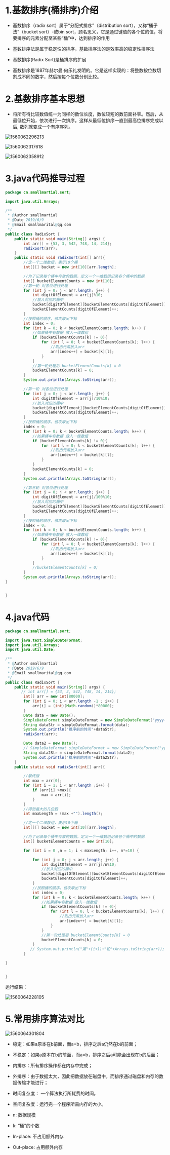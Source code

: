 # 1.基数排序(桶排序)介绍

- 基数排序（radix sort）属于“分配式排序”（distribution sort），又称“桶子法”（bucket sort）-或bin sort，顾名思义，它是通过键值的各个位的值，将要排序的元素分配至某些“桶”中，达到排序的作用

- 基数排序法是属于稳定性的排序，基数排序法的是效率高的稳定性排序法

- 基数排序(Radix Sort)是桶排序的扩展

- 基数排序是1887年赫尔曼·何乐礼发明的。它是这样实现的：将整数按位数切割成不同的数字，然后按每个位数分别比较。

# 2.基数排序基本思想

- 将所有待比较数值统一为同样的数位长度，数位较短的数前面补零。然后，从最低位开始，依次进行一次排序。这样从最低位排序一直到最高位排序完成以后, 数列就变成一个有序序列。

![1560062296213](assets/1560062296213.png)

![1560062317618](assets/1560062317618.png)

![1560062358912](assets/1560062358912.png)

# 3.java代码推导过程

```java
package cn.smallmartial.sort;

import java.util.Arrays;

/**
 * @Author smallmartial
 * @Date 2019/6/9
 * @Email smallmarital@qq.com
 */
public class RadixSort {
    public static void main(String[] args) {
        int arr[] = {53, 3, 542, 748, 14, 214};
        radixSort(arr);
    }
    public static void radixSort(int[] arr){
        //定一个二维数组，表示10个桶
        int[][] bucket = new int[10][arr.length];

        //为了记录每个桶中存放的数据，定义一个一维数组记录各个桶中的数据
        int[] bucketElementCounts = new int[10];
        //第一轮 对各位进行处理
        for (int j = 0; j < arr.length; j++) {
            int digitOfElement = arr[j]%10;
            //放入对应的桶中
            bucket[digitOfElement][bucketElementCounts[digitOfElement]] = arr[j];
            bucketElementCounts[digitOfElement]++;
        }
        //按照桶的顺序，依次取出下标
        int index = 0;
        for (int k = 0; k < bucketElementCounts.length; k++) {
            //如果桶中有数据 放入一维数组
            if (bucketElementCounts[k] != 0){
                for (int l = 0; l < bucketElementCounts[k]; l++) {
                    //取出元素放入arr
                    arr[index++] = bucket[k][l];
                }
            }
            //第一轮处理后 bucketElementCounts[k] = 0
            bucketElementCounts[k] = 0;
        }
        System.out.println(Arrays.toString(arr));

        //第一轮 对各位进行处理
        for (int j = 0; j < arr.length; j++) {
            int digitOfElement = arr[j]/10%10;
            //放入对应的桶中
            bucket[digitOfElement][bucketElementCounts[digitOfElement]] = arr[j];
            bucketElementCounts[digitOfElement]++;
        }
        //按照桶的顺序，依次取出下标
        index = 0;
        for (int k = 0; k < bucketElementCounts.length; k++) {
            //如果桶中有数据 放入一维数组
            if (bucketElementCounts[k] != 0){
                for (int l = 0; l < bucketElementCounts[k]; l++) {
                    //取出元素放入arr
                    arr[index++] = bucket[k][l];
                }
            }
            bucketElementCounts[k] = 0;
        }
        System.out.println(Arrays.toString(arr));

        //第三轮 对各位进行处理
        for (int j = 0; j < arr.length; j++) {
            int digitOfElement = arr[j]/100%10;
            //放入对应的桶中
            bucket[digitOfElement][bucketElementCounts[digitOfElement]] = arr[j];
            bucketElementCounts[digitOfElement]++;
        }
        //按照桶的顺序，依次取出下标
        index = 0;
        for (int k = 0; k < bucketElementCounts.length; k++) {
            //如果桶中有数据 放入一维数组
            if (bucketElementCounts[k] != 0){
                for (int l = 0; l < bucketElementCounts[k]; l++) {
                    //取出元素放入arr
                    arr[index++] = bucket[k][l];
                }
            }
            //bucketElementCounts[k] = 0;
        }
        System.out.println(Arrays.toString(arr));
}


}

```

# 4.java代码

```java
package cn.smallmartial.sort;

import java.text.SimpleDateFormat;
import java.util.Arrays;
import java.util.Date;

/**
 * @Author smallmartial
 * @Date 2019/6/9
 * @Email smallmarital@qq.com
 */
public class RadixSort {
    public static void main(String[] args) {
       // int arr[] = {53, 3, 542, 748, 14, 214};
        int[] arr = new int[80000];
        for (int i = 0; i < arr.length -1 ; i++) {
            arr[i] = (int)(Math.random()*80000);
        }
        Date data = new Date();
        SimpleDateFormat simpleDateFormat = new SimpleDateFormat("yyyy-MM-dd HH:mm:ss");
        String dataStr = simpleDateFormat.format(data);
        System.out.println("排序前的时间"+dataStr);
        radixSort(arr);

        Date data2 = new Date();
        // SimpleDateFormat simpleDateFormat = new SimpleDateFormat("yyyy-MM-dd HH:mm:ss");
        String data2Str = simpleDateFormat.format(data2);
        System.out.println("排序前的时间"+data2Str);
    }
    public static void radixSort(int[] arr){

        //最终版
        int max = arr[0];
        for (int i = 1; i < arr.length ;i++) {
            if (arr[i] >max){
                max = arr[i];
            }
        }
        //得到最大的几位数
        int maxLength = (max +"").length();

        //定一个二维数组，表示10个桶
        int[][] bucket = new int[10][arr.length];

        //为了记录每个桶中存放的数据，定义一个一维数组记录各个桶中的数据
        int[] bucketElementCounts = new int[10];

        for (int i = 0 ,n = 1; i < maxLength; i++, n*=10) {

            for (int j = 0; j < arr.length; j++) {
                int digitOfElement = arr[j]/n%10;
                //放入对应的桶中
                bucket[digitOfElement][bucketElementCounts[digitOfElement]] = arr[j];
                bucketElementCounts[digitOfElement]++;
            }
            //按照桶的顺序，依次取出下标
            int index = 0;
            for (int k = 0; k < bucketElementCounts.length; k++) {
                //如果桶中有数据 放入一维数组
                if (bucketElementCounts[k] != 0){
                    for (int l = 0; l < bucketElementCounts[k]; l++) {
                        //取出元素放入arr
                        arr[index++] = bucket[k][l];
                    }
                }
                //第一轮处理后 bucketElementCounts[k] = 0
                bucketElementCounts[k] = 0;
            }
           // System.out.println("第"+(i+1)+"轮"+Arrays.toString(arr));
        }

}


}

```

运行结果：

![1560064228105](assets/1560064228105.png)

# 5.常用排序算法对比

![1560064301804](assets/1560064301804.png)

- 稳定：如果a原本在b前面，而a=b，排序之后a仍然在b的前面；
- 不稳定：如果a原本在b的前面，而a=b，排序之后a可能会出现在b的后面；
- 内排序：所有排序操作都在内存中完成；
- 外排序：由于数据太大，因此把数据放在磁盘中，而排序通过磁盘和内存的数据传输才能进行；

- 时间复杂度： 一个算法执行所耗费的时间。
- 空间复杂度：运行完一个程序所需内存的大小。
- n: 数据规模
- k: “桶”的个数
- In-place:    不占用额外内存
- Out-place: 占用额外内存